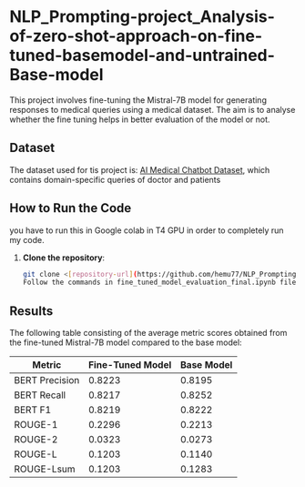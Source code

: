 # NLP_Prompting-project_Analysis-of-zero-shot-approach-on-fine-tuned-basemodel-and-untrained-Base-model
This project involves fine-tuning the Mistral-7B model for generating responses to medical queries using a medical dataset. The aim is to analyse whether the fine tuning helps in better evaluation of the model or not.
## Dataset

The dataset used for tis project is: [AI Medical Chatbot Dataset](https://huggingface.co/datasets/ruslanmv/ai-medical-chatbot), which contains domain-specific queries of doctor and patients

## How to Run the Code
you have to run this in Google colab in T4 GPU in order to completely run my code.
1. **Clone the repository**:
   ```bash
   git clone <[repository-url](https://github.com/hemu77/NLP_Prompting-project_Analysis-of-zero-shot-approach-on-fine-tuned-basemodel-and-Base-model.git)>
   Follow the commands in fine_tuned_model_evaluation_final.ipynb file ;followed by the base_model_evaluation.ipynb

## Results

The following table consisting of the average metric scores obtained from the fine-tuned Mistral-7B model compared to the base model:

| Metric         | Fine-Tuned Model | Base Model |
|----------------|------------------|------------|
| BERT Precision  | 0.8223           | 0.8195     |
| BERT Recall     | 0.8217           | 0.8252     |
| BERT F1        | 0.8219           | 0.8222     |
| ROUGE-1       | 0.2296           | 0.2213     |
| ROUGE-2       | 0.0323           | 0.0273     |
| ROUGE-L       | 0.1203           | 0.1140     |
| ROUGE-Lsum    | 0.1203           | 0.1283     |


   
